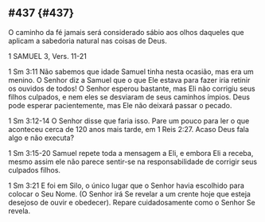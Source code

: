 ## #437 {#437}

O caminho da fé jamais será considerado sábio aos olhos daqueles que aplicam a sabedoria natural nas coisas de Deus.

1 SAMUEL 3, Vers. 11-21

1 Sm 3:11 Não sabemos que idade Samuel tinha nesta ocasião, mas era um menino. O Senhor diz a Samuel que o que Ele estava para fazer iria retinir os ouvidos de todos! O Senhor esperou bastante, mas Eli não corrigiu seus filhos culpados, e nem eles se desviaram de seus caminhos ímpios. Deus pode esperar pacientemente, mas Ele não deixará passar o pecado.

1 Sm 3:12-14 O Senhor disse que faria isso. Pare um pouco para ler o que aconteceu cerca de 120 anos mais tarde, em 1 Reis 2:27\. Acaso Deus fala algo e não executa?

1 Sm 3:15-20 Samuel repete toda a mensagem a Eli, e embora Eli a receba, mesmo assim ele não parece sentir-se na responsabilidade de corrigir seus culpados filhos.

1 Sm 3:21 E foi em Silo, o único lugar que o Senhor havia escolhido para colocar o Seu Nome. (O Senhor irá Se revelar a um crente hoje que esteja desejoso de ouvir e obedecer). Repare cuidadosamente como o Senhor Se revela.